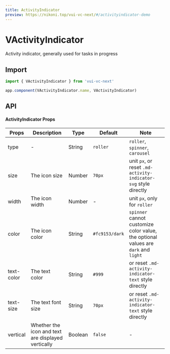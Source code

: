 ```yaml
---
title: ActivityIndicator
preview: https://nikoni.top/vui-vc-next/#/activityindicator-demo
---
```


# VActivityIndicator

Activity indicator, generally used for tasks in progress

## Import

```js
import { VActivityIndicator } from 'vui-vc-next'

app.component(VActivityIndicator.name, VActivityIndicator)
```

## API

#### ActivityIndicator Props
|Props | Description | Type | Default | Note|
|------|------|------|------|------|
|type|-|String|`roller`|`roller`, `spinner`, `carousel`|
|size|The icon size|Number|`70px`|unit `px`, or reset `.md-activity-indicator-svg` style directly|
|width|The icon width|Number|-|unit `px`, only for `roller`|
|color|The icon color|String|`#fc9153/dark`|`spinner` cannot customize color value, the optional values are `dark` and `light`|
|text-color|The text color|String|`#999`|or reset `.md-activity-indicator-text` style directly|
|text-size|The text font size|String|`70px`|or reset `.md-activity-indicator-text` style directly|
|vertical|Whether the icon and text are displayed vertically|Boolean|`false`|-|